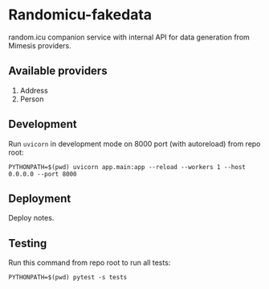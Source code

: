 # Randomicu-fakedata

random.icu companion service with internal API for data generation from Mimesis providers.

## Available providers

1. Address
2. Person

## Development

Run `uvicorn` in development mode on 8000 port (with autoreload) from repo root:

`PYTHONPATH=$(pwd) uvicorn app.main:app --reload --workers 1 --host 0.0.0.0 --port 8000`

## Deployment

Deploy notes.

## Testing

Run this command from repo root to run all tests:

`PYTHONPATH=$(pwd) pytest -s tests`
